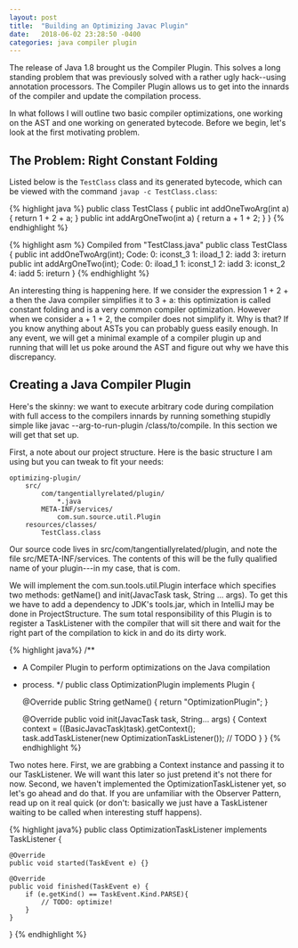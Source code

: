 ```yaml
---
layout: post
title:  "Building an Optimizing Javac Plugin"
date:   2018-06-02 23:28:50 -0400
categories: java compiler plugin
---
```


The release of Java 1.8 brought us the Compiler Plugin.  This solves a long
standing problem that was previously solved with a rather ugly hack--using
annotation processors. The Compiler Plugin allows us to get into the innards of
the compiler and update the compilation process.

In what follows I will outline two basic compiler optimizations, one working on
the AST and one working on generated bytecode. Before we begin, let's look at
the first motivating problem.

## The Problem: Right Constant Folding

Listed below is the `TestClass` class and its generated bytecode, which can be
viewed with the command `javap -c TestClass.class`:

{% highlight java %}
public class TestClass { 
  public int addOneTwoArg(int a) {
    return 1 + 2 + a; 
  }
  public int addArgOneTwo(int a) {
    return a + 1 + 2; 
  } 
}
{% endhighlight %}

{% highlight asm %}
Compiled from "TestClass.java" 
public class TestClass { 
  public int addOneTwoArg(int); 
    Code: 
       0: iconst_3 
       1: iload_1 
       2: iadd 
       3: ireturn 
  public int addArgOneTwo(int);
    Code: 
       0: iload_1
       1: iconst_1 
       2: iadd 
       3: iconst_2 
       4: iadd 
       5: ireturn 
}
{% endhighlight %}

An interesting thing is happening here. If we consider the expression 1 + 2 + a
then the Java compiler simplifies it to 3 + a: this optimization is called
constant folding and is a very common compiler optimization. However when we
consider a + 1 + 2, the compiler does not simplify it. Why is that? If you know
anything about ASTs you can probably guess easily enough. In any event, we will
get a minimal example of a compiler plugin up and running that will let us poke
around the AST and figure out why we have this discrepancy.

## Creating a Java Compiler Plugin

Here's the skinny: we want to execute arbitrary code during compilation with
full access to the compilers innards by running something stupidly simple like
javac --arg-to-run-plugin /class/to/compile. In this section we will get that
set up.

First, a note about our project structure. Here is the basic structure I am
using but you can tweak to fit your needs:

```
optimizing-plugin/
    src/
        com/tangentiallyrelated/plugin/
            *.java
        META-INF/services/
            com.sun.source.util.Plugin
    resources/classes/
        TestClass.class
```

Our source code lives in src/com/tangentiallyrelated/plugin, and note the file src/META-INF/services. The contents of this will be the fully qualified name of your plugin---in my case, that is com.

We will implement the com.sun.tools.util.Plugin interface which specifies two methods: getName() and init(JavacTask task, String ... args). To get this we have to add a dependency to JDK's tools.jar, which in IntelliJ may be done in ProjectStructure. The sum total responsibility of this Plugin is to register a TaskListener with the compiler that will sit there and wait for the right part of the compilation to kick in and do its dirty work.

{% highlight java%}
/**
 * A Compiler Plugin to perform optimizations on the Java compilation
 * process.
 */
public class OptimizationPlugin implements Plugin {

    @Override
    public String getName() {
        return "OptimizationPlugin";
    }

    @Override
    public void init(JavacTask task, String... args) {
        Context context = ((BasicJavacTask)task).getContext();
        task.addTaskListener(new OptimizationTaskListener()); // TODO
    }
}
{% endhighlight %}

Two notes here. First, we are grabbing a Context instance and passing it to our TaskListener. We will want this later so just pretend it's not there for now. Second, we haven't implemented the OptimizationTaskListener yet, so let's go ahead and do that. If you are unfamiliar with the Observer Pattern, read up on it real quick (or don't: basically we just have a TaskListener waiting to be called when interesting stuff happens).

{% highlight java%}
public class OptimizationTaskListener implements TaskListener {

    @Override
    public void started(TaskEvent e) {}

    @Override
    public void finished(TaskEvent e) {
        if (e.getKind() == TaskEvent.Kind.PARSE){
            // TODO: optimize!
        }
    }
}
{% endhighlight %}
